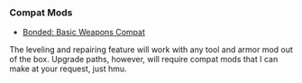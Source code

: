 ### Compat Mods

- [Bonded: Basic Weapons Compat](https://modrinth.com/mod/bonded-basic-weapons-compat)

The leveling and repairing feature will work with any tool and armor mod out of the box. Upgrade paths, however, will require compat mods that I can make at your request, just hmu.
